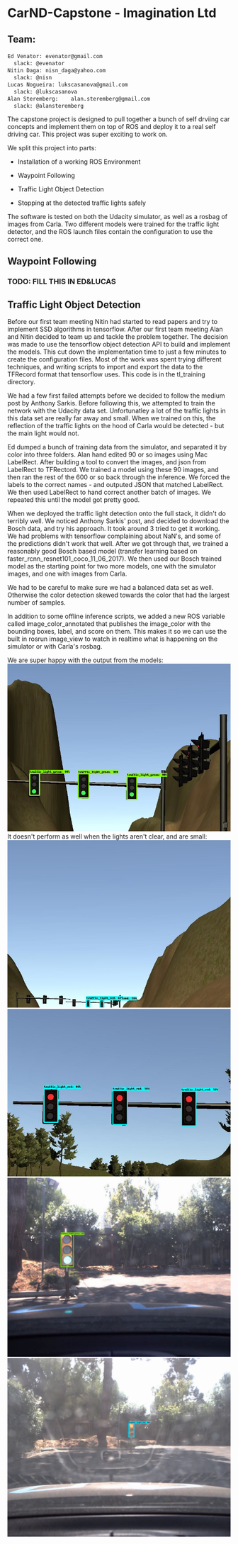 # CarND-Capstone - Imagination Ltd

## Team:

```
Ed Venator: evenator@gmail.com
  slack: @evenator
Nitin Daga: nisn_daga@yahoo.com
  slack: @nisn
Lucas Nogueira: lukscasanova@gmail.com
  slack: @lukscasanova
Alan Steremberg:	alan.steremberg@gmail.com
  slack: @alansteremberg
```

The capstone project is designed to pull together a bunch of self drviing car concepts and implement them on top of ROS and deploy it to a real self driving car.  This project was super exciting to work on.

We split this project into parts:

* Installation of a working ROS Environment

* Waypoint Following

* Traffic Light Object Detection

* Stopping at the detected traffic lights safely

The software is tested on both the Udacity simulator, as well as a rosbag of images from Carla.  Two different models were trained for the traffic light detector, and the ROS launch files contain the configuration to use the correct one.

## Waypoint Following

### TODO: FILL THIS IN ED&LUCAS

## Traffic Light Object Detection

Before our first team meeting Nitin had started to read papers and try to implement SSD algorithms in tensorflow.  After our first team meeting Alan and Nitin decided to team up and tackle the problem together.  The decision was made to use the tensorflow object detection API to build and implement the models.  This cut down the implementation time to just a few minutes to create the configuration files.  Most of the work was spent trying different techniques, and writing scripts to import and export the data to the TFRecord format that tensorflow uses.  This code is in the tl_training directory.  

We had a few first failed attempts before we decided to follow the medium post by Anthony Sarkis.  Before following this, we attempted to train the network with the Udacity data set. Unfortunatley a lot of the traffic lights in this data set are really far away and small. When we trained on this, the reflection of the traffic lights on the hood of Carla would be detected  - but the main light would not.  

Ed dumped a bunch of training data from the simulator, and separated it by color into three folders.  Alan hand edited 90 or so images using Mac LabelRect.  After building a tool to convert the images, and json from LabelRect to TFRectord. We trained a model using these 90 images, and then ran the rest of the 600 or so back through the inference. We forced the labels to the correct names - and outputed JSON that matched LabelRect.  We then used LabelRect to hand correct another batch of images. We repeated this until the model got pretty good.

When we deployed the traffic light detection onto the full stack, it didn't do terribly well.  We noticed Anthony Sarkis' post, and decided to download the Bosch data, and try his approach.  It took around 3 tried to get it working. We had problems with tensorflow complaining about NaN's, and some of the predictions didn't work that well.  After we got through that, we trained a reasonably good Bosch based model (transfer learning based on faster_rcnn_resnet101_coco_11_06_2017). We then used our Bosch trained model as the starting point for two more models, one with the simulator images, and one with images from Carla.     

We had to be careful to make sure we had a balanced data set as well. Otherwise the color detection skewed towards the color that had the largest number of samples.


In addition to some offline inference scripts, we added a new ROS variable called image_color_annotated that publishes the image_color with the bounding boxes, label, and score on them. This makes it so we can use the built in rosrun image_view to watch in realtime what is happening on the simulator or with Carla's rosbag.


We are super happy with the output from the models:
![green](imgs/screenshots/tl1.png)
It doesn't perform as well when the lights aren't clear, and are small:
![red](imgs/screenshots/tl2.png)
![red](imgs/screenshots/tl3.png)
![green](imgs/screenshots/tl4.png)
![red](imgs/screenshots/tl5.png)


 


